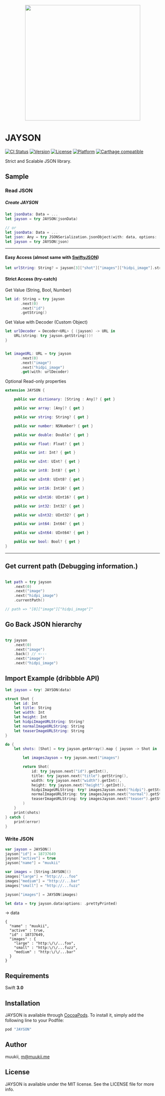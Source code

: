<p align="center">
  <img src="JAYSON-shot.png" width=375>
</p>

# JAYSON

[![CI Status](http://img.shields.io/travis/muukii/JAYSON.svg?style=flat)](https://travis-ci.org/muukii/JAYSON)
[![Version](https://img.shields.io/cocoapods/v/JAYSON.svg?style=flat)](http://cocoapods.org/pods/JAYSON)
[![License](https://img.shields.io/cocoapods/l/JAYSON.svg?style=flat)](http://cocoapods.org/pods/JAYSON)
[![Platform](https://img.shields.io/cocoapods/p/JAYSON.svg?style=flat)](http://cocoapods.org/pods/JAYSON)
[![Carthage compatible](https://img.shields.io/badge/Carthage-compatible-4BC51D.svg?style=flat)](https://github.com/Carthage/Carthage)


Strict and Scalable JSON library.

## Sample

### Read JSON

##### Create JAYSON

```swift
let jsonData: Data = ...
let jayson = try JAYSON(jsonData)

// or
let jsonData: Data = ...
let json: Any = try JSONSerialization.jsonObject(with: data, options: [])
let jayson = try JAYSON(json)
```

---

#### Easy Access (almost same with [SwiftyJSON](https://github.com/SwiftyJSON/SwiftyJSON))

```swift
let urlString: String? = jayson[3]["shot"]["images"]["hidpi_image"].string
```

#### Strict Access (try-catch)

Get Value (String, Bool, Number)

```swift
let id: String = try jayson
       .next(0)
       .next("id")
       .getString()
```

Get Value with Decoder (Custom Object)

```swift
let urlDecoder = Decoder<URL> { (jayson) -> URL in
    URL(string: try jayson.getString())!
}


let imageURL: URL = try jayson
       .next(0)
       .next("image")
       .next("hidpi_image")
       .get(with: urlDecoder)
```

Optional Read-only properties
```swift
extension JAYSON {

    public var dictionary: [String : Any]? { get }

    public var array: [Any]? { get }

    public var string: String? { get }

    public var number: NSNumber? { get }

    public var double: Double? { get }

    public var float: Float? { get }

    public var int: Int? { get }

    public var uInt: UInt? { get }

    public var int8: Int8? { get }

    public var uInt8: UInt8? { get }

    public var int16: Int16? { get }

    public var uInt16: UInt16? { get }

    public var int32: Int32? { get }

    public var uInt32: UInt32? { get }

    public var int64: Int64? { get }

    public var uInt64: UInt64? { get }

    public var bool: Bool? { get }
}
```

---

## Get current path (Debugging information.)

```swift

let path = try jayson
    .next(0)
    .next("image")        
    .next("hidpi_image")
    .currentPath()    

// path => "[0]["image"]["hidpi_image"]"
```

## Go Back JSON hierarchy

```swift

try jayson
    .next(0)
    .next("image")
    .back() // <---
    .next("image")
    .next("hidpi_image")

```

## Import Example (dribbble API)

```swift
let jayson = try! JAYSON(data)

struct Shot {
    let id: Int
    let title: String
    let width: Int
    let height: Int
    let hidpiImageURLString: String?
    let normalImageURLString: String
    let teaserImageURLString: String
}

do {
    let shots: [Shot] = try jayson.getArray().map { jayson -> Shot in

        let imagesJayson = try jayson.next("images")

        return Shot(
            id: try jayson.next("id").getInt(),
            title: try jayson.next("title").getString(),
            width: try jayson.next("width").getInt(),
            height: try jayson.next("height").getInt(),
            hidpiImageURLString: try? imagesJayson.next("hidpi").getString(),
            normalImageURLString: try imagesJayson.next("normal").getString(),
            teaserImageURLString: try imagesJayson.next("teaser").getString()
        )
    }
    print(shots)
} catch {
    print(error)
}
```

### Write JSON

```swift
var jayson = JAYSON()
jayson["id"] = 18737649
jayson["active"] = true
jayson["name"] = "muukii"

var images = [String:JAYSON]()
images["large"] = "http://...foo"
images["medium"] = "http://...bar"
images["small"] = "http://...fuzz"

jayson["images"] = JAYSON(images)

let data = try jayson.data(options: .prettyPrinted)
```

-> data
```
{
  "name" : "muukii",
  "active" : true,
  "id" : 18737649,
  "images" : {
    "large" : "http:\/\/...foo",
    "small" : "http:\/\/...fuzz",
    "medium" : "http:\/\/...bar"
  }
}
```

## Requirements

Swift **3.0**

## Installation

JAYSON is available through [CocoaPods](http://cocoapods.org). To install
it, simply add the following line to your Podfile:

```ruby
pod "JAYSON"
```

## Author

muukii, m@muukii.me

## License

JAYSON is available under the MIT license. See the LICENSE file for more info.
